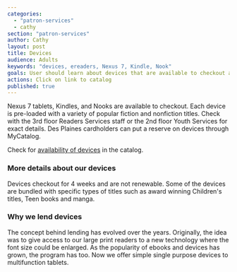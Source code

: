 ```yaml
---
categories: 
  - "patron-services"
  - cathy
section: "patron-services"
author: Cathy
layout: post
title: Devices
audience: Adults
keywords: "devices, ereaders, Nexus 7, Kindle, Nook"
goals: User should learn about devices that are available to checkout and the procedures associated with the checkout
actions: Click on link to catalog
published: true
---
```


Nexus 7 tablets, Kindles, and Nooks are available to checkout. Each device is pre-loaded with a variety of popular fiction and nonfiction titles. Check with the 3rd floor Readers Services staff or the 2nd floor Youth Services for exact details. Des Plaines cardholders can put a reserve on devices through MyCatalog.

Check for [availability of devices](http://dppl.bibliocommons.com/search?custom_query=%28title%3A%28dpk%20sony%20reader%29%20OR%20title%3A%28dpk%20nook%29%20OR%20title%3A%28dpk%20kindle%29%20OR%20title%3A%28dpk%20nexus%207%29%29%20%20branch%3A%22Des%20Plaines%20Public%20Library%22&suppress=true&custom_edit=false&search_scope=DPKANDDBK) in the catalog.

### More details about our devices
Devices checkout for 4 weeks and are not renewable. Some of the devices are bundled with specific types of titles such as award winning Children's titles, Teen books and manga.

### Why we lend devices
The concept behind lending has evolved over the years. Originally, the idea was to give access to our large print readers to a new technology where the font size could be enlarged. As the popularity of ebooks and devices has grown, the program has too. Now we offer simple single purpose devices to multifunction tablets.